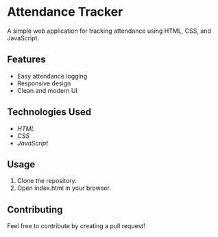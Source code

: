 #  Attendance Tracker
A simple web application for tracking attendance using HTML, CSS, and JavaScript.

##  Features
- Easy attendance logging
- Responsive design
- Clean and modern UI

##  Technologies Used
- *HTML*
- *CSS*
- *JavaScript*

## Usage
1. Clone the repository.
2. Open index.html in your browser.

## Contributing
Feel free to contribute by creating a pull request!

